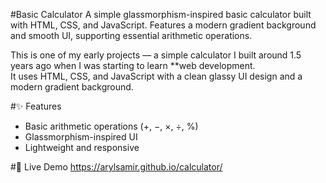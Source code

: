 #Basic Calculator
A simple glassmorphism-inspired basic calculator built with HTML, CSS, and JavaScript. Features a modern gradient background and smooth UI, supporting essential arithmetic operations.

This is one of my early projects — a simple calculator I built around 1.5 years ago when I was starting to learn **web development.  
It uses HTML, CSS, and JavaScript with a clean glassy UI design and a modern gradient background.

#✨ Features
- Basic arithmetic operations (+, −, ×, ÷, %)
- Glassmorphism-inspired UI
- Lightweight and responsive

#🚀 Live Demo
https://arylsamir.github.io/calculator/


